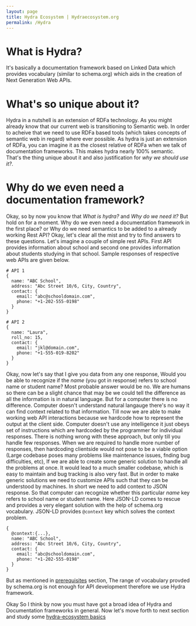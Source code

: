 ```yaml
---
layout: page
title: Hydra Ecosystem | Hydraecosystem.org
permalink: /Hydra
---
```


# What is Hydra?

It's basically a documentation framework based on Linked Data which provides vocabulary (similar to schema.org) which aids in the creation of Next Generation Web APIs.

# What's so unique about it?

Hydra in a nutshell is an extension of RDFa technology. As you might already know that our current web is transitioning to Semantic web. In order to acheive that we need to use RDFa based tools (which takes concepts of semantic web in regard) where ever possible. As hydra is just an extension of RDFa, you can imagine it as the closest relative of RDFa when we talk of documentation frameworks. This makes hydra nearly 100% semantic. That's the thing unique about it and also justification for _why we should use it?_. 

# Why do we even need a documentation framework?

Okay, so by now you know that _What is hydra?_ and _Why do we need it?_ But hold on for a moment. Why do we even need a documentation framework in the first place? or Why do we need semantics to be added to a already working Rest API? Okay, let's clear all the mist and try to find answers to these questions. Let's imagine a couple of simple rest APIs. First API provides information about school and second one provides information about students studying in that school. Sample responses of respective web APIs are given below. 

```
# API 1
{
  name: "ABC School",
  address: "Abc Street 10/6, City, Country",
  contact: {
    email: "abc@schooldomain.com",
    phone: "+1-202-555-0198"
  }
}

# API 2
{
  name: "Laura",
  roll_no: 15,
  contact: {
    email: "jkl@domain.com",
    phone: "+1-555-019-8202"
  }
}
```

Okay, now let's say that I give you data from any one response, Would you be able to recognize if the _name_ (you got in response) refers to school name or student name? Most probable answer would be no. We are humans so there can be a slight chance that may be we could tell the difference as all the information is in natural language. But for a computer there is no difference. Computer doesn't understand natural langauge there's no way it can find context related to that information. Till now we are able to make working web API interactions because we hardcode how to represent the output at the client side. Computer doesn't use any intelligence it just obeys set of instructions which are hardcoded by the programmer for individual responses. There is nothing wrong with these approach, but only till you handle few responses. When we are required to handle more number of responses, then hardcoding clientside would not pose to be a viable option (Large codebase poses many problems like maintenance issues, fnding bug difficulties, etc), If we are able to create some generic solution to handle all the problems at once. It would lead to a much smaller codebase, which is easy to maintain and bug tracking is also very fast. But in order to make generic solutions we need to customize APIs such that they can be understood by machines. In short we need to add context to JSON response. So that computer can recognize whether this particular _name_ key refers to school name or student name. Here JSON-LD comes to rescue and provides a very elegant solution with the help of schema.org vocabulary. JSON-LD provides `@context` key which solves the context problem. 

```
{
  @context:{...},
  name: "ABC School",
  address: "Abc Street 10/6, City, Country",
  contact: {
    email: "abc@schooldomain.com",
    phone: "+1-202-555-0198"
  }
}
```

But as mentioned in <a href="/Prerequisites">prerequisites</a> section, The range of vocabulary provded by schema.org is not enough for API development therefore we use Hydra framework. 

Okay So I think by now you must have got a broad idea of Hydra and Documentation frameworks in general. Now let's move forth to next section and study some <a href="00-Home">hydra-ecosystem basics</a>


